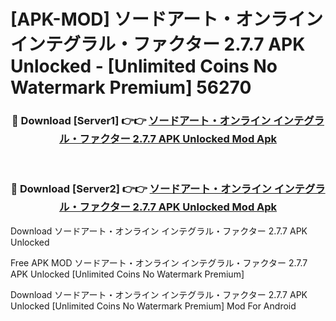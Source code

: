 # [APK-MOD] ソードアート・オンライン インテグラル・ファクター 2.7.7 APK Unlocked - [Unlimited Coins No Watermark Premium] 56270



<div align="center">
<h3>🔴 Download [Server1] 👉👉 <a href="https://momento.my/?title=ソードアート・オンライン_インテグラル・ファクター_2.7.7_APK_Unlocked">ソードアート・オンライン インテグラル・ファクター 2.7.7 APK Unlocked Mod Apk</a></h3><br>

<h3>🔴 Download [Server2] 👉👉 <a href="https://momento.my/?title=ソードアート・オンライン_インテグラル・ファクター_2.7.7_APK_Unlocked">ソードアート・オンライン インテグラル・ファクター 2.7.7 APK Unlocked Mod Apk</a></h3>
</div>



Download ソードアート・オンライン インテグラル・ファクター 2.7.7 APK Unlocked 

Free APK MOD ソードアート・オンライン インテグラル・ファクター 2.7.7 APK Unlocked [Unlimited Coins No Watermark Premium]

Download ソードアート・オンライン インテグラル・ファクター 2.7.7 APK Unlocked [Unlimited Coins No Watermark Premium] Mod For Android
